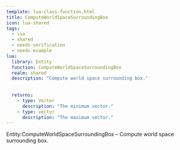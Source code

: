 ```yaml
---
template: lua-class-function.html
title: ComputeWorldSpaceSurroundingBox
icon: lua-shared
tags:
  - lua
  - shared
  - needs-verification
  - needs-example
lua:
  library: Entity
  function: ComputeWorldSpaceSurroundingBox
  realm: shared
  description: "Compute world space surrounding box."
  
  
  returns:
    - type: Vector
      description: "The minimum vector."
    - type: vector
      description: "The maximum vector."
---
```


<div class="lua__search__keywords">
Entity:ComputeWorldSpaceSurroundingBox &#x2013; Compute world space surrounding box.
</div>
